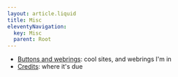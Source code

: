 ```yaml
---
layout: article.liquid
title: Misc
eleventyNavigation:
  key: Misc
  parent: Root
---
```


- [Buttons and webrings](links/): cool sites, and webrings I'm in
- [Credits](credits/): where it's due
